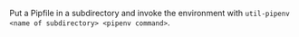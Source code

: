 Put a Pipfile in a subdirectory and invoke the environment with
`util-pipenv <name of subdirectory> <pipenv command>`.
